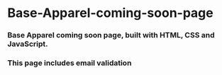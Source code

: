 # Base-Apparel-coming-soon-page

### Base Apparel coming soon page, built with HTML, CSS and JavaScript.
### This page includes email validation
